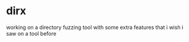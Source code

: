 # dirx
working on a directory fuzzing tool with some extra features that i wish i saw on a tool before
